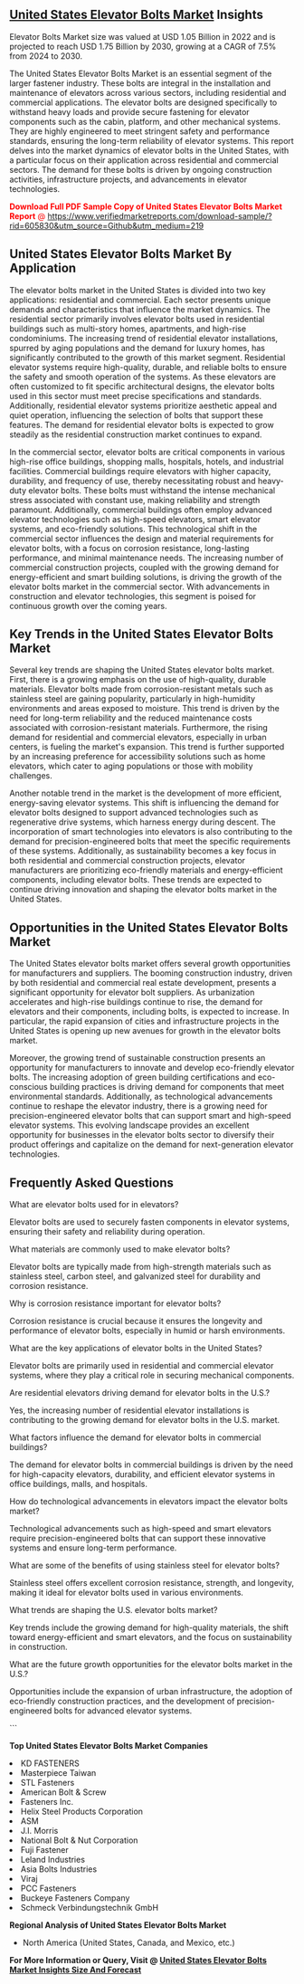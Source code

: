 <h2><a href="https://www.verifiedmarketreports.com/download-sample/?rid=605830&amp;utm_source=Github&amp;utm_medium=219" target="_blank">United States Elevator Bolts Market</a> Insights</h2><p>Elevator Bolts Market size was valued at USD 1.05 Billion in 2022 and is projected to reach USD 1.75 Billion by 2030, growing at a CAGR of 7.5% from 2024 to 2030.</p><p> <p>The United States Elevator Bolts Market is an essential segment of the larger fastener industry. These bolts are integral in the installation and maintenance of elevators across various sectors, including residential and commercial applications. The elevator bolts are designed specifically to withstand heavy loads and provide secure fastening for elevator components such as the cabin, platform, and other mechanical systems. They are highly engineered to meet stringent safety and performance standards, ensuring the long-term reliability of elevator systems. This report delves into the market dynamics of elevator bolts in the United States, with a particular focus on their application across residential and commercial sectors. The demand for these bolts is driven by ongoing construction activities, infrastructure projects, and advancements in elevator technologies. <p><span class=""><span style="color: #ff0000;"><strong>Download Full PDF Sample Copy of United States Elevator Bolts Market Report</strong> @ </span><a href="https://www.verifiedmarketreports.com/download-sample/?rid=605830&amp;utm_source=Github&amp;utm_medium=219" target="_blank">https://www.verifiedmarketreports.com/download-sample/?rid=605830&amp;utm_source=Github&amp;utm_medium=219</a></span></p> </p> <h2>United States Elevator Bolts Market By Application</h2> <p>The elevator bolts market in the United States is divided into two key applications: residential and commercial. Each sector presents unique demands and characteristics that influence the market dynamics. The residential sector primarily involves elevator bolts used in residential buildings such as multi-story homes, apartments, and high-rise condominiums. The increasing trend of residential elevator installations, spurred by aging populations and the demand for luxury homes, has significantly contributed to the growth of this market segment. Residential elevator systems require high-quality, durable, and reliable bolts to ensure the safety and smooth operation of the systems. As these elevators are often customized to fit specific architectural designs, the elevator bolts used in this sector must meet precise specifications and standards. Additionally, residential elevator systems prioritize aesthetic appeal and quiet operation, influencing the selection of bolts that support these features. The demand for residential elevator bolts is expected to grow steadily as the residential construction market continues to expand. <p>In the commercial sector, elevator bolts are critical components in various high-rise office buildings, shopping malls, hospitals, hotels, and industrial facilities. Commercial buildings require elevators with higher capacity, durability, and frequency of use, thereby necessitating robust and heavy-duty elevator bolts. These bolts must withstand the intense mechanical stress associated with constant use, making reliability and strength paramount. Additionally, commercial buildings often employ advanced elevator technologies such as high-speed elevators, smart elevator systems, and eco-friendly solutions. This technological shift in the commercial sector influences the design and material requirements for elevator bolts, with a focus on corrosion resistance, long-lasting performance, and minimal maintenance needs. The increasing number of commercial construction projects, coupled with the growing demand for energy-efficient and smart building solutions, is driving the growth of the elevator bolts market in the commercial sector. With advancements in construction and elevator technologies, this segment is poised for continuous growth over the coming years. <h2>Key Trends in the United States Elevator Bolts Market</h2> <p>Several key trends are shaping the United States elevator bolts market. First, there is a growing emphasis on the use of high-quality, durable materials. Elevator bolts made from corrosion-resistant metals such as stainless steel are gaining popularity, particularly in high-humidity environments and areas exposed to moisture. This trend is driven by the need for long-term reliability and the reduced maintenance costs associated with corrosion-resistant materials. Furthermore, the rising demand for residential and commercial elevators, especially in urban centers, is fueling the market's expansion. This trend is further supported by an increasing preference for accessibility solutions such as home elevators, which cater to aging populations or those with mobility challenges. <p>Another notable trend in the market is the development of more efficient, energy-saving elevator systems. This shift is influencing the demand for elevator bolts designed to support advanced technologies such as regenerative drive systems, which harness energy during descent. The incorporation of smart technologies into elevators is also contributing to the demand for precision-engineered bolts that meet the specific requirements of these systems. Additionally, as sustainability becomes a key focus in both residential and commercial construction projects, elevator manufacturers are prioritizing eco-friendly materials and energy-efficient components, including elevator bolts. These trends are expected to continue driving innovation and shaping the elevator bolts market in the United States. <h2>Opportunities in the United States Elevator Bolts Market</h2> <p>The United States elevator bolts market offers several growth opportunities for manufacturers and suppliers. The booming construction industry, driven by both residential and commercial real estate development, presents a significant opportunity for elevator bolt suppliers. As urbanization accelerates and high-rise buildings continue to rise, the demand for elevators and their components, including bolts, is expected to increase. In particular, the rapid expansion of cities and infrastructure projects in the United States is opening up new avenues for growth in the elevator bolts market. <p>Moreover, the growing trend of sustainable construction presents an opportunity for manufacturers to innovate and develop eco-friendly elevator bolts. The increasing adoption of green building certifications and eco-conscious building practices is driving demand for components that meet environmental standards. Additionally, as technological advancements continue to reshape the elevator industry, there is a growing need for precision-engineered elevator bolts that can support smart and high-speed elevator systems. This evolving landscape provides an excellent opportunity for businesses in the elevator bolts sector to diversify their product offerings and capitalize on the demand for next-generation elevator technologies. <h2>Frequently Asked Questions</h2> <p>What are elevator bolts used for in elevators?</p> <p>Elevator bolts are used to securely fasten components in elevator systems, ensuring their safety and reliability during operation.</p> <p>What materials are commonly used to make elevator bolts?</p> <p>Elevator bolts are typically made from high-strength materials such as stainless steel, carbon steel, and galvanized steel for durability and corrosion resistance.</p> <p>Why is corrosion resistance important for elevator bolts?</p> <p>Corrosion resistance is crucial because it ensures the longevity and performance of elevator bolts, especially in humid or harsh environments.</p> <p>What are the key applications of elevator bolts in the United States?</p> <p>Elevator bolts are primarily used in residential and commercial elevator systems, where they play a critical role in securing mechanical components.</p> <p>Are residential elevators driving demand for elevator bolts in the U.S.?</p> <p>Yes, the increasing number of residential elevator installations is contributing to the growing demand for elevator bolts in the U.S. market.</p> <p>What factors influence the demand for elevator bolts in commercial buildings?</p> <p>The demand for elevator bolts in commercial buildings is driven by the need for high-capacity elevators, durability, and efficient elevator systems in office buildings, malls, and hospitals.</p> <p>How do technological advancements in elevators impact the elevator bolts market?</p> <p>Technological advancements such as high-speed and smart elevators require precision-engineered bolts that can support these innovative systems and ensure long-term performance.</p> <p>What are some of the benefits of using stainless steel for elevator bolts?</p> <p>Stainless steel offers excellent corrosion resistance, strength, and longevity, making it ideal for elevator bolts used in various environments.</p> <p>What trends are shaping the U.S. elevator bolts market?</p> <p>Key trends include the growing demand for high-quality materials, the shift toward energy-efficient and smart elevators, and the focus on sustainability in construction.</p> <p>What are the future growth opportunities for the elevator bolts market in the U.S.?</p> <p>Opportunities include the expansion of urban infrastructure, the adoption of eco-friendly construction practices, and the development of precision-engineered bolts for advanced elevator systems.</p> ```</p><p><strong>Top United States Elevator Bolts Market Companies</strong></p><div data-test-id=""><p><li>KD FASTENERS</li><li> Masterpiece Taiwan</li><li> STL Fasteners</li><li> American Bolt & Screw</li><li> Fasteners Inc.</li><li> Helix Steel Products Corporation</li><li> ASM</li><li> J.I. Morris</li><li> National Bolt & Nut Corporation</li><li> Fuji Fastener</li><li> Leland Industries</li><li> Asia Bolts Industries</li><li> Viraj</li><li> PCC Fasteners</li><li> Buckeye Fasteners Company</li><li> Schmeck Verbindungstechnik GmbH</li></p><div><strong>Regional Analysis of&nbsp;United States Elevator Bolts Market</strong></div><ul><li dir="ltr"><p dir="ltr">North America&nbsp;(United States, Canada, and Mexico, etc.)</p></li></ul><p><strong>For More Information or Query, Visit @&nbsp;</strong><strong><a href="https://www.verifiedmarketreports.com/product/elevator-bolts-market/?utm_source=Github&amp;utm_medium=219" target="_blank">United States Elevator Bolts Market Insights Size And Forecast</a></strong></p></div>
